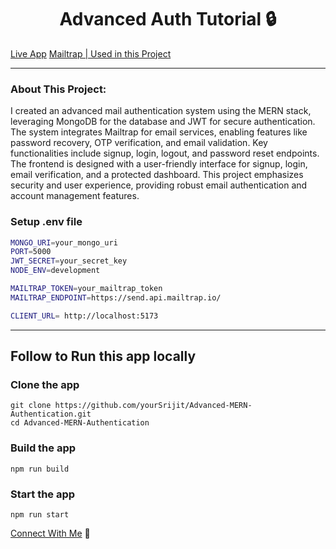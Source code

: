 <h1 align="center">Advanced Auth Tutorial 🔒 </h1>

[Live App](https://advanced-auth-system.onrender.com/)
[Mailtrap | Used in this Project](https://mailtrap.io/home)

---

### About This Project:
I created an advanced mail authentication system using the MERN stack, leveraging MongoDB for the database and JWT for secure authentication. The system integrates Mailtrap for email services, enabling features like password recovery, OTP verification, and email validation. Key functionalities include signup, login, logout, and password reset endpoints. The frontend is designed with a user-friendly interface for signup, login, email verification, and a protected dashboard. This project emphasizes security and user experience, providing robust email authentication and account management features.


### Setup .env file

```bash
MONGO_URI=your_mongo_uri
PORT=5000
JWT_SECRET=your_secret_key
NODE_ENV=development

MAILTRAP_TOKEN=your_mailtrap_token
MAILTRAP_ENDPOINT=https://send.api.mailtrap.io/

CLIENT_URL= http://localhost:5173
```
---

## Follow to Run this app locally

### Clone the app
```shell
git clone https://github.com/yourSrijit/Advanced-MERN-Authentication.git
cd Advanced-MERN-Authentication
```
### Build the app
```shell
npm run build
```

### Start the app

```shell
npm run start
```

[Connect With Me](https://www.linkedin.com/in/yoursrijit/) 🚀
